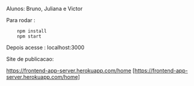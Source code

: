 Alunos: Bruno, Juliana e Victor

Para rodar :

```
    npm install
    npm start
```
Depois acesse : localhost:3000

Site de publicacao:

https://frontend-app-server.herokuapp.com/home
[https://frontend-app-server.herokuapp.com/home]